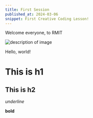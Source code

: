 ```yaml
---
title: First Session
published_at: 2024-03-06
snippet: First Creative Coding Lesson!
---
```


Welcome everyone, to RMIT

![description of image](/20240306_first_post/download.jpg)

Hello, world!

# This is h1

## This is h2

_underline_

**bold**
